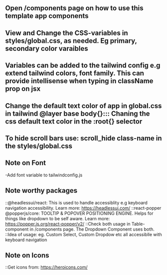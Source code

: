 ## Open /components page on how to use this template app components

## View and Change the CSS-variables in styles/global.css, as needed. Eg primary, secondary color varaibles

## Variables can be added to the tailwind config e.g extend tailwind colors, font family. This can provide intellisense when typing in className prop on jsx

## Change the default text color of app in global.css in tailwind @layer base body{}::: Chaning the css default text color in the :root{} selector

## To hide scroll bars use: scroll_hide class-name in the styles/global.css

## Note on Font

-Add font variable to tailwindconfig.js

## Note worthy packages

::@headlessui/react: This is used to handle accessiblity e.g keyboard navigation accessibility. Learn more: https://headlessui.com/
::react-popper @popperjs/core: TOOLTIP & POPOVER POSITIONING ENGINE. Helps for things like dropdown to be self aware. Learn more: https://popper.js.org/react-popper/v2/
::Check both usage in Table-component in /components page. The Dropdown Component uses both.
::Idea of usage: eg. Custom Select, Custom Dropdow etc all accessiblle with keyboard navigation

## Note on Icons

::Get icons from: https://heroicons.com/
